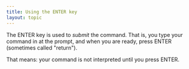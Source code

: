 ```yaml
---
title: Using the ENTER key
layout: topic
---
```


The ENTER key is used to _submit_ the command. That is, you type your command in at the prompt, and when you are ready, press ENTER (sometimes called "return").

That means: your command is not interpreted until you press ENTER.


